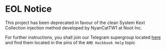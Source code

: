 # EOL Notice

This project has been deprecated in favour of the clean System Kext Collection injection method developed by NyanCatTW1 at Noot Inc.

For further instructions, you shall join our Telegram supergroup located [here](https://t.me/NootInc) and find them located in the pins of the `AMD Hackbook Help` topic